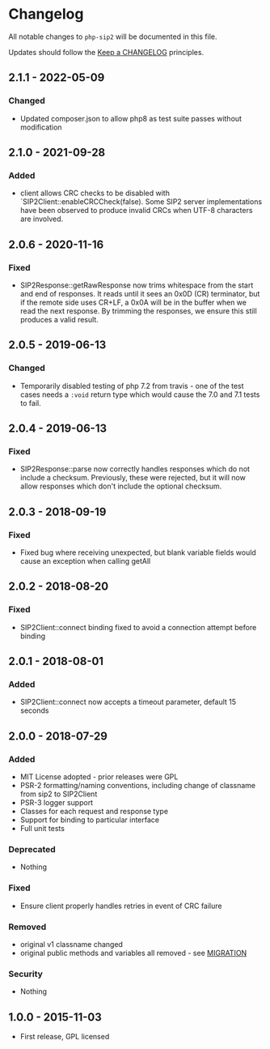 # Changelog

All notable changes to `php-sip2` will be documented in this file.

Updates should follow the [Keep a CHANGELOG](http://keepachangelog.com/) principles.

## 2.1.1 - 2022-05-09

### Changed
- Updated composer.json to allow php8 as test suite passes without modification

## 2.1.0 - 2021-09-28

### Added
- client allows CRC checks to be disabled with `SIP2Client::enableCRCCheck(false). 
  Some SIP2 server implementations have been observed to produce invalid CRCs when UTF-8 
  characters are involved. 

## 2.0.6 - 2020-11-16

### Fixed
- SIP2Response::getRawResponse now trims whitespace from the start and end of responses.
  It reads until it sees an 0x0D (CR) terminator, but if the remote side uses CR+LF, a 0x0A 
  will be in the buffer when we read the next response. By trimming the responses, we
  ensure this still produces a valid result.


## 2.0.5 - 2019-06-13

### Changed
- Temporarily disabled testing of php 7.2 from travis - one of the test cases needs a 
  `:void` return type which would cause the 7.0 and 7.1 tests to fail. 
  
## 2.0.4 - 2019-06-13

### Fixed
- SIP2Response::parse now correctly handles responses which do not include a checksum. 
  Previously, these were rejected, but it will now allow responses which don't include
  the optional checksum.


## 2.0.3 - 2018-09-19

### Fixed
- Fixed bug where receiving unexpected, but blank variable fields would cause an
  exception when calling getAll 

## 2.0.2 - 2018-08-20

### Fixed
- SIP2Client::connect binding fixed to avoid a connection attempt before binding


## 2.0.1 - 2018-08-01

### Added
- SIP2Client::connect now accepts a timeout parameter, default 15 seconds


## 2.0.0 - 2018-07-29

### Added
- MIT License adopted - prior releases were GPL
- PSR-2 formatting/naming conventions, including change of classname from sip2 to SIP2Client
- PSR-3 logger support
- Classes for each request and response type
- Support for binding to particular interface
- Full unit tests

### Deprecated
- Nothing

### Fixed
- Ensure client properly handles retries in event of CRC failure

### Removed
- original v1 classname changed
- original public methods and variables all removed - see [MIGRATION](MIGRATION.md)

### Security
- Nothing


## 1.0.0 - 2015-11-03

- First release, GPL licensed
